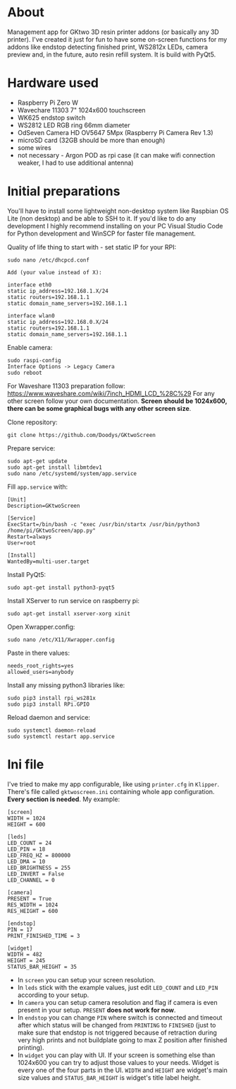 # About

Management app for GKtwo 3D resin printer addons (or basically any 3D printer). I've created it just for fun to have some on-screen functions for my addons like endstop detecting finished print, WS2812x LEDs, camera preview and, in the future, auto resin refill system. It is build with PyQt5.

# Hardware used

- Raspberry Pi Zero W
- Wavechare 11303 7" 1024x600 touchscreen
- WK625 endstop switch
- WS2812 LED RGB ring 66mm diameter
- OdSeven Camera HD OV5647 5Mpx (Raspberry Pi Camera Rev 1.3)
- microSD card (32GB should be more than enough)
- some wires
- not necessary - Argon POD as rpi case (it can make wifi connection weaker, I had to use additional antenna)

# Initial preparations

You'll have to install some lightweight non-desktop system like Raspbian OS Lite (non desktop) and be able to SSH to it. If you'd like to do any development I highly recommend installing on your PC Visual Studio Code for Python development and WinSCP for faster file management.

Quality of life thing to start with - set static IP for your RPI:

```
sudo nano /etc/dhcpcd.conf

Add (your value instead of X):

interface eth0
static ip_address=192.168.1.X/24
static routers=192.168.1.1
static domain_name_servers=192.168.1.1

interface wlan0
static ip_address=192.168.0.X/24
static routers=192.168.1.1
static domain_name_servers=192.168.1.1
```

Enable camera:

```
sudo raspi-config
Interface Options -> Legacy Camera
sudo reboot
```

For Waveshare 11303 preparation follow: https://www.waveshare.com/wiki/7inch_HDMI_LCD_%28C%29
For any other screen follow your own documentation. **Screen should be 1024x600, there can be some graphical bugs with any other screen size**.

Clone repository:

```
git clone https://github.com/Doodys/GKtwoScreen
```

Prepare service:

```
sudo apt-get update
sudo apt-get install libmtdev1
sudo nano /etc/systemd/system/app.service
```

Fill `app.service` with:

```
[Unit]
Description=GKtwoScreen

[Service]
ExecStart=/bin/bash -c "exec /usr/bin/startx /usr/bin/python3 /home/pi/GKtwoScreen/app.py"
Restart=always
User=root

[Install]
WantedBy=multi-user.target
```

Install PyQt5:

```
sudo apt-get install python3-pyqt5
```

Install XServer to run service on raspberry pi:

```
sudo apt-get install xserver-xorg xinit
```

Open Xwrapper.config:

```
sudo nano /etc/X11/Xwrapper.config
```

Paste in there values:

```
needs_root_rights=yes
allowed_users=anybody
```

Install any missing python3 libraries like:

```
sudo pip3 install rpi_ws281x
sudo pip3 install RPi.GPIO
```

Reload daemon and service:

```
sudo systemctl daemon-reload
sudo systemctl restart app.service
```

# Ini file

I've tried to make my app configurable, like using `printer.cfg` in `Klipper`. There's file called `gktwoscreen.ini` containing whole app configuration. **Every section is needed**. My example:

```
[screen]
WIDTH = 1024
HEIGHT = 600

[leds]
LED_COUNT = 24
LED_PIN = 18
LED_FREQ_HZ = 800000
LED_DMA = 10
LED_BRIGHTNESS = 255
LED_INVERT = False
LED_CHANNEL = 0

[camera]
PRESENT = True
RES_WIDTH = 1024
RES_HEIGHT = 600

[endstop]
PIN = 17
PRINT_FINISHED_TIME = 3

[widget]
WIDTH = 482
HEIGHT = 245
STATUS_BAR_HEIGHT = 35
```

- In `screen` you can setup your screen resolution.
- In `leds` stick with the example values, just edit `LED_COUNT` and `LED_PIN` according to your setup.
- In `camera` you can setup camera resolution and flag if camera is even present in your setup. `PRESENT` **does not work for now**.
- In `endstop` you can change `PIN` where switch is connected and timeout after which status will be changed from `PRINTING` to `FINISHED` (just to make sure that endstop is not triggered because of retraction during very high prints and not buildplate going to max Z position after finished printing).
- In `widget` you can play with UI. If your screen is something else than 1024x600 you can try to adjust those values to your needs. Widget is every one of the four parts in the UI. `WIDTH` and `HEIGHT` are widget's main size values and `STATUS_BAR_HEIGHT` is widget's title label height.





